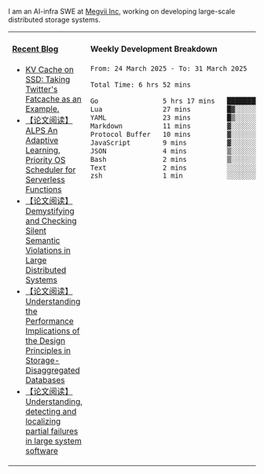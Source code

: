 I am an AI-infra SWE at [Megvii Inc](https://en.megvii.com/), working on developing large-scale distributed storage systems.

<table width="960px">
<tr>
<td valign="top" width="50%">

#### <a href="https://www.kongjun18.me" target="_blank">Recent Blog</a>

<!-- BLOG-POST-LIST:START -->
- [KV Cache on SSD: Taking Twitter&#39;s Fatcache as an Example.](https://kongjun18.github.io/posts/kv-cache-on-disk-taking-twitters-fatcache-as-an-example/)
- [【论文阅读】ALPS An Adaptive Learning, Priority OS Scheduler for Serverless Functions](https://kongjun18.github.io/posts/alps-an-adaptive-learning-priority-os-scheduler-for-serverless-functions/)
- [【论文阅读】Demystifying and Checking Silent Semantic Violations in Large Distributed Systems](https://kongjun18.github.io/posts/demystifying-and-checking-silent-semantic-violations-in-large-distributed-systems/)
- [【论文阅读】Understanding the Performance Implications of the Design Principles in Storage-Disaggregated Databases](https://kongjun18.github.io/posts/understanding-the-performance-implications-of-the-design-principles-in-storage-disaggregated-databases/)
- [【论文阅读】Understanding, detecting and localizing partial failures in large system software](https://kongjun18.github.io/posts/understanding-detecting-and-localizing-partial-failures-in-large-system-software/)
<!-- BLOG-POST-LIST:END -->

</td>
<td valign="top" width="50%">

#### Weekly Development Breakdown

<!--START_SECTION:waka-->

```txt
From: 24 March 2025 - To: 31 March 2025

Total Time: 6 hrs 52 mins

Go                5 hrs 17 mins   ███████████████████▒░░░░░   77.00 %
Lua               27 mins         █▓░░░░░░░░░░░░░░░░░░░░░░░   06.61 %
YAML              23 mins         █▒░░░░░░░░░░░░░░░░░░░░░░░   05.77 %
Markdown          11 mins         ▓░░░░░░░░░░░░░░░░░░░░░░░░   02.75 %
Protocol Buffer   10 mins         ▓░░░░░░░░░░░░░░░░░░░░░░░░   02.60 %
JavaScript        9 mins          ▓░░░░░░░░░░░░░░░░░░░░░░░░   02.37 %
JSON              4 mins          ▒░░░░░░░░░░░░░░░░░░░░░░░░   01.12 %
Bash              2 mins          ▒░░░░░░░░░░░░░░░░░░░░░░░░   00.70 %
Text              2 mins          ░░░░░░░░░░░░░░░░░░░░░░░░░   00.55 %
zsh               1 min           ░░░░░░░░░░░░░░░░░░░░░░░░░   00.32 %
```

<!--END_SECTION:waka-->
</td>
</tr>

</table>
